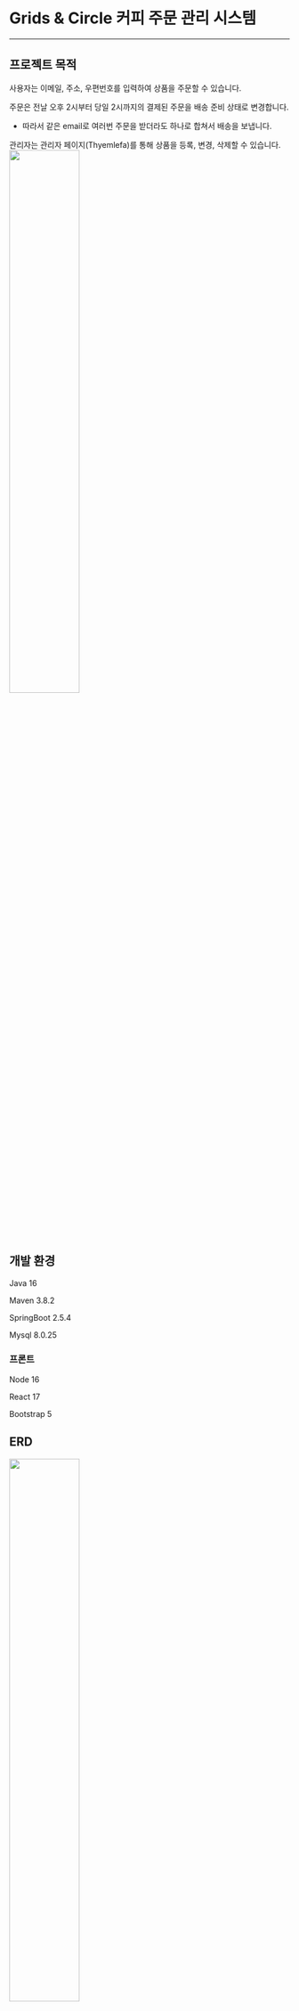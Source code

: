 # Grids & Circle 커피 주문 관리 시스템
---
## 프로젝트 목적
사용자는 이메일, 주소, 우편번호를 입력하여 상품을 주문할 수 있습니다.

주문은 전날 오후 2시부터 당일 2시까지의 결제된 주문을 배송 준비 상태로 변경합니다.
- 따라서 같은 email로 여러번 주문을 받더라도 하나로 합쳐서 배송을 보냅니다.

관리자는 관리자 페이지(Thyemlefa)를 통해 상품을 등록, 변경, 삭제할 수 있습니다.
<img src=https://user-images.githubusercontent.com/56071126/135367097-034e179e-01dc-4bde-a23c-b910c10798b3.png width=50% height=50%>

## 개발 환경
Java 16

Maven 3.8.2

SpringBoot 2.5.4

Mysql 8.0.25

### 프론트
Node 16

React 17

Bootstrap 5

## ERD
<img src=https://user-images.githubusercontent.com/56071126/135367702-df7ee1a2-d7de-4b77-8737-ec0fb18e5c26.png width=50% height=50%>

## API
상품 조회 api
```json
GET http://localhost:8080/api/v1/products
```
response example
```json
[
    {
        "productId": "421ed621-3efc-4256-8ce0-268882abfc44",
        "productName": "sample product2",
        "category": "COFFEE_BEAN_PACKAGE",
        "price": 11000,
        "description": "sample",
        "createdAt": "2021-09-30T09:53:08.293079",
        "updatedAt": "2021-09-30T09:53:15.822802"
    },
    {
        "productId": "8bfbd588-028e-4d0b-b13c-a64870f3cc84",
        "productName": "sample product",
        "category": "COFFEE_BEAN_PACKAGE",
        "price": 10000,
        "description": "sample",
        "createdAt": "2021-09-30T09:52:48.224812",
        "updatedAt": "2021-09-30T09:52:48.224842"
    }
]
```

주문 생성 api
```json
POST http://localhost:8080/api/v1/products
```
request example
```json
{
  "email": "example@email.com",
  "address": "경기도 구리시",
  "postcode": "12345",
  "orderItems": [
    {
      "productId": "421ed621-3efc-4256-8ce0-268882abfc44",
      "category": "COFFEE_BEAN_PACKAGE",
      "price": 15000,
      "quantity": 3
    }
  ]
}
```

